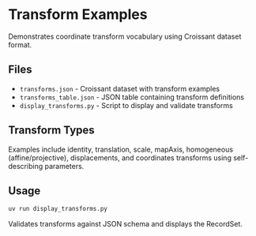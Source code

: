 # Transform Examples

Demonstrates coordinate transform vocabulary using Croissant dataset format.

## Files

- `transforms.json` - Croissant dataset with transform examples
- `transforms_table.json` - JSON table containing transform definitions
- `display_transforms.py` - Script to display and validate transforms

## Transform Types

Examples include identity, translation, scale, mapAxis, homogeneous
(affine/projective), displacements, and coordinates transforms using
self-describing parameters.

## Usage

```bash
uv run display_transforms.py
```

Validates transforms against JSON schema and displays the RecordSet.
